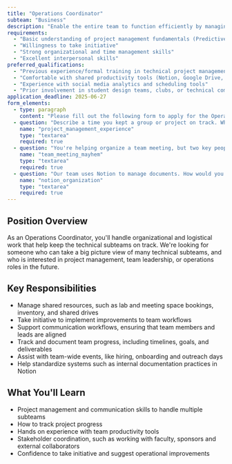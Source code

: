 ```yaml
---
title: "Operations Coordinator"
subteam: "Business"
description: "Enable the entire team to function efficiently by managing logistics, project planning, and day-to-day operations."
requirements:
  - "Basic understanding of project management fundamentals (Predictive/Hybrid)"
  - "Willingness to take initiative"
  - "Strong organizational and time management skills"
  - "Excellent interpersonal skills"
preferred_qualifications:
  - "Previous experience/formal training in technical project management"
  - "Comfortable with shared productivity tools (Notion, Google Drive, etc.)"
  - "Experience with social media analytics and scheduling tools"
  - "Prior involvement in student design teams, clubs, or technical competitions"
application_deadline: 2025-06-27
form_elements:
  - type: paragraph
    content: "Please fill out the following form to apply for the Operations Coordinator position. All fields are required."
  - question: "Describe a time you kept a group or project on track. What tools or methods did you use?"
    name: "project_management_experience"
    type: "textarea"
    required: true
  - question: "You're helping organize a team meeting, but two key people have been unresponsive. What would you do?"
    name: "team_meeting_mayhem"
    type: "textarea"
    required: true
  - question: "Our team uses Notion to manage documents. How would you go about keeping these organized?"
    name: "notion_organization"
    type: "textarea"
    required: true
---
```


## Position Overview

As an Operations Coordinator, you'll handle organizational and logistical work that help keep the technical subteams on track. We're looking for someone who can take a big picture view of many technical subteams, and who is interested in project management, team leadership, or operations roles in the future.

## Key Responsibilities

- Manage shared resources, such as lab and meeting space bookings, inventory, and shared drives
- Take initiative to implement improvements to team workflows
- Support communication workflows, ensuring that team members and leads are aligned
- Track and document team progress, including timelines, goals, and deliverables
- Assist with team-wide events, like hiring, onboarding and outreach days
- Help standardize systems such as internal documentation practices in Notion

## What You'll Learn

- Project management and communication skills to handle multiple subteams
- How to track project progress
- Hands on experience with team productivity tools
- Stakeholder coordination, such as working with faculty, sponsors and external collaborators
- Confidence to take initiative and suggest operational improvements